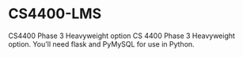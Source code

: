 # CS4400-LMS
CS4400 Phase 3 Heavyweight option
CS 4400 Phase 3 Heavyweight option.
You'll need flask and PyMySQL for use in Python.
